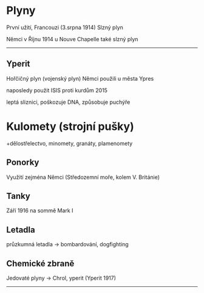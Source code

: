 # Plyny

První užití, Francouzi (3.srpna 1914)
Slzný plyn

Němci v Říjnu 1914 u Nouve Chapelle
také slzný plyn

---
## Yperit
Hořčičný plyn (vojenský plyn) Němci použili u města Ypres

naposledy použit ISIS proti kurdům 2015

leptá sliznici, poškozuje DNA, způsobuje puchýře

# Kulomety (strojní pušky)
+dělostřelectvo, minomety, granáty, plamenomety
## Ponorky
Využití zejména Němci (Středozemní moře, kolem V. Británie)
## Tanky
Září 1916 na sommě Mark I
## Letadla
průzkumná letadla -> bombardování, dogfighting
## Chemické zbraně
Jedovaté plyny -> Chrol, yperit (Yperit 1917)

---



